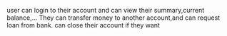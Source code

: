 user can login to their account and can view their summary,current balance,...
They can transfer money to another account,and can request loan from bank.
can close their account if they want
